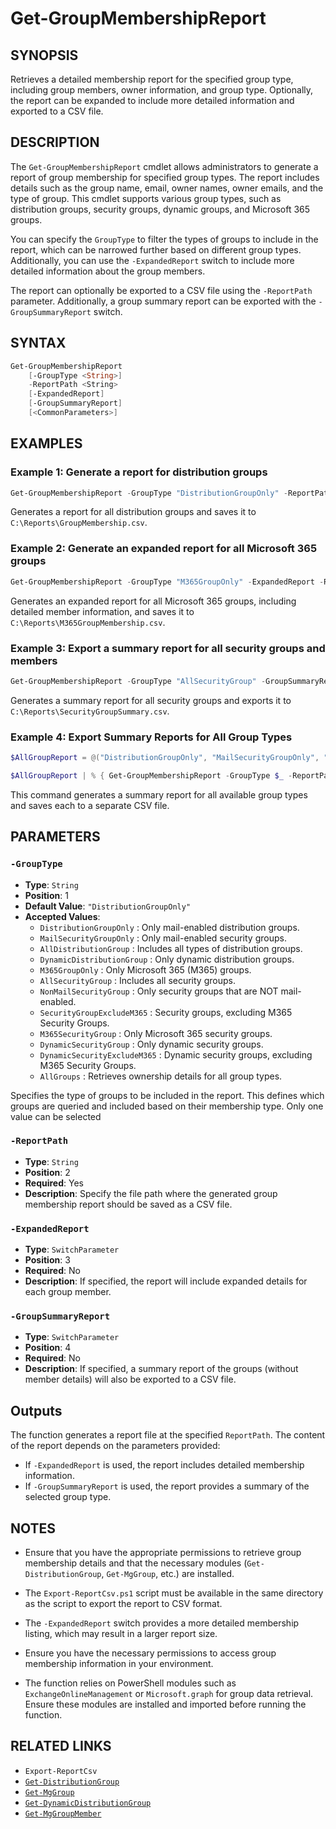 # Get-GroupMembershipReport

## SYNOPSIS

Retrieves a detailed membership report for the specified group type, including group members, owner information, and group type. Optionally, the report can be expanded to include more detailed information and exported to a CSV file.

## DESCRIPTION

The `Get-GroupMembershipReport` cmdlet allows administrators to generate a report of group membership for specified group types. The report includes details such as the group name, email, owner names, owner emails, and the type of group. This cmdlet supports various group types, such as distribution groups, security groups, dynamic groups, and Microsoft 365 groups.

You can specify the `GroupType` to filter the types of groups to include in the report, which can be narrowed further based on different group types. Additionally, you can use the `-ExpandedReport` switch to include more detailed information about the group members.

The report can optionally be exported to a CSV file using the `-ReportPath` parameter. Additionally, a group summary report can be exported with the `-GroupSummaryReport` switch.

## SYNTAX

```powershell
Get-GroupMembershipReport
    [-GroupType <String>]
    -ReportPath <String>
    [-ExpandedReport]
    [-GroupSummaryReport]
    [<CommonParameters>]
```


## EXAMPLES

### Example 1: Generate a report for distribution groups

```powershell
Get-GroupMembershipReport -GroupType "DistributionGroupOnly" -ReportPath "C:\Reports\GroupMembership.csv"
```

Generates a report for all distribution groups and saves it to `C:\Reports\GroupMembership.csv`.

### Example 2: Generate an expanded report for all Microsoft 365 groups

```powershell
Get-GroupMembershipReport -GroupType "M365GroupOnly" -ExpandedReport -ReportPath "C:\Reports\M365GroupMembership.csv"
```

Generates an expanded report for all Microsoft 365 groups, including detailed member information, and saves it to `C:\Reports\M365GroupMembership.csv`.

### Example 3: Export a summary report for all security groups and members

```powershell
Get-GroupMembershipReport -GroupType "AllSecurityGroup" -GroupSummaryReport -ReportPath "C:\Reports\SecurityGroupSummary.csv"
```

Generates a summary report for all security groups and exports it to `C:\Reports\SecurityGroupSummary.csv`.

### Example 4: Export Summary Reports for All Group Types
```powershell
$AllGroupReport = @("DistributionGroupOnly", "MailSecurityGroupOnly", "AllDistributionGroup", "DynamicDistributionGroup", "M365GroupOnly", "AllSecurityGroup", "NonMailSecurityGroup", "SecurityGroupExcludeM365", "M365SecurityGroup", "DynamicSecurityGroup", "DynamicSecurityExcludeM365", "AllGroups")

$AllGroupReport | % { Get-GroupMembershipReport -GroupType $_ -ReportPath "C:\Reports\$($_)Summary.csv" }
```
This command generates a summary report for all available group types and saves each to a separate CSV file.

## PARAMETERS

### `-GroupType`

- **Type**: `String`
- **Position**: 1
- **Default Value**: `"DistributionGroupOnly"`
- **Accepted Values**:
  - `DistributionGroupOnly`            : Only mail-enabled distribution groups.
  - `MailSecurityGroupOnly`            : Only mail-enabled security groups.
  - `AllDistributionGroup`             : Includes all types of distribution groups.
  - `DynamicDistributionGroup`         : Only dynamic distribution groups.
  - `M365GroupOnly`                    : Only Microsoft 365 (M365) groups.
  - `AllSecurityGroup`                 : Includes all security groups.
  - `NonMailSecurityGroup`             : Only security groups that are NOT mail-enabled.
  - `SecurityGroupExcludeM365`         : Security groups, excluding M365 Security Groups.
  - `M365SecurityGroup`                : Only Microsoft 365 security groups.
  - `DynamicSecurityGroup`             : Only dynamic security groups.
  - `DynamicSecurityExcludeM365`       : Dynamic security groups, excluding M365 Security Groups.
  - `AllGroups`                        : Retrieves ownership details for all group types.

Specifies the type of groups to be included in the report. This defines which groups are queried and included based on their membership type. Only one value can be selected

### `-ReportPath`

- **Type**: `String`
- **Position**: 2
- **Required**: Yes
- **Description**:
  Specify the file path where the generated group membership report should be saved as a CSV file.

### `-ExpandedReport`

- **Type**: `SwitchParameter`
- **Position**: 3
- **Required**: No
- **Description**:
  If specified, the report will include expanded details for each group member.

### `-GroupSummaryReport`

- **Type**: `SwitchParameter`
- **Position**: 4
- **Required**: No
- **Description**:
  If specified, a summary report of the groups (without member details) will also be exported to a CSV file.


## Outputs
The function generates a report file at the specified `ReportPath`. The content of the report depends on the parameters provided:
- If `-ExpandedReport` is used, the report includes detailed membership information.
- If `-GroupSummaryReport` is used, the report provides a summary of the selected group type.


## NOTES

- Ensure that you have the appropriate permissions to retrieve group membership details and that the necessary modules (`Get-DistributionGroup`, `Get-MgGroup`, etc.) are installed.
- The `Export-ReportCsv.ps1` script must be available in the same directory as the script to export the report to CSV format.
- The `-ExpandedReport` switch provides a more detailed membership listing, which may result in a larger report size.

- Ensure you have the necessary permissions to access group membership information in your environment.
- The function relies on PowerShell modules such as `ExchangeOnlineManagement` or `Microsoft.graph` for group data retrieval. Ensure these modules are installed and imported before running the function.

## RELATED LINKS

- `Export-ReportCsv`
- [`Get-DistributionGroup`](https://docs.microsoft.com/powershell/module/exchange/get-distributiongroup)
- [`Get-MgGroup`](https://docs.microsoft.com/powershell/module/microsoft.graph.groups/get-mggroup)
- [`Get-DynamicDistributionGroup`](https://docs.microsoft.com/powershell/module/exchange/get-dynamicdistributiongroup)
- [`Get-MgGroupMember`](https://docs.microsoft.com/powershell/module/microsoft.graph.groups/get-mggroupmember)
